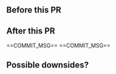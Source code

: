 ## Before this PR
<!-- What's wrong with the current state of the world and why change it now? -->

## After this PR
<!-- User-facing outcomes this PR delivers go below -->
==COMMIT_MSG==
==COMMIT_MSG==

## Possible downsides?
<!-- Please describe any way users could be negatively affected by this PR. -->

